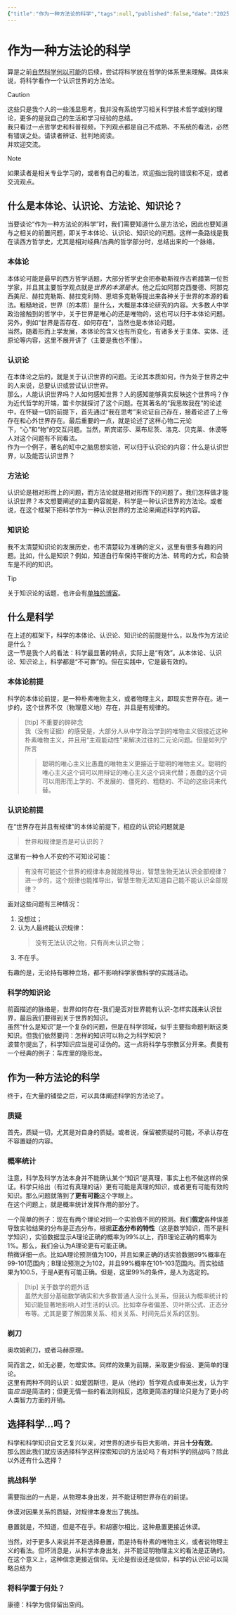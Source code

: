 ```yaml
---
{"title":"作为一种方法论的科学","tags":null,"published":false,"date":"2025-04-24","excerpt":"谈谈对科学这一概念的看法。","dg-publish":true,"permalink":"/hexo/essays/science2/","dgPassFrontmatter":true,"noteIcon":"","created":"2025-04-10T15:07:04.990+08:00"}
---
```



# 作为一种方法论的科学

算是之前[自然科学何以可能](/hexo/essays/science)的后续，尝试将科学放在哲学的体系里来理解。具体来说，将科学看作一个认识世界的方法论。

> [!caution]
> 这些只是我个人的一些浅显思考，我并没有系统学习相关科学技术哲学或别的理论，更多的是我自己的生活和学习经验的总结。  
> 我只看过一点哲学史和科普视频，下列观点都是自己不成熟、不系统的看法，必然有错误之处。请读者辨证、批判地阅读。  
> 并欢迎交流。

> [!note]
> 如果读者是相关专业学习的，或者有自己的看法，欢迎指出我的错误和不足，或者交流观点。

## 什么是本体论、认识论、方法论、知识论？

当要谈论“作为一种方法论的科学”时，我们需要知道什么是方法论，因此也要知道与之相关的前置问题，即关于本体论、认识论、知识论的问题。这样一条路线是我在读西方哲学史，尤其是相对经典/古典的哲学部分时，总结出来的一个脉络。

### 本体论

本体论可能是最早的西方哲学话题，大部分哲学史会把泰勒斯视作古希腊第一位哲学家，并且其主要哲学观点就是*世界的本源是水*。他之后如阿那克西曼德、阿那克西美尼、赫拉克勒斯、赫拉克利特、恩培多克勒等提出来各种关于世界的本源的看法。粗糙地说，世界（的本质）是什么，大概是本体论研究的内容。大多数人中学政治接触到的哲学中，关于世界是唯心的还是唯物的，这也可以归于本体论问题。另外，例如“世界是否存在、如何存在”，当然也是本体论问题。  
当然，随着形而上学发展，本体论的含义也有所变化，有诸多关于主体、实体、还原论等内容，这里不展开讲了（主要是我也不懂）。

### 认识论

在本体论之后的，就是关于认识世界的问题。无论其本质如何，作为处于世界之中的人来说，总要认识或尝试认识世界。  
那么，人能认识世界吗？人如何感知世界？人的感知能够真实反映这个世界吗？作为近代哲学的开端，笛卡尔就探讨了这个问题。在其著名的“我思故我在”的论述中，在怀疑一切的前提下，首先通过“我在思考”来论证自己存在，接着论述了上帝存在和心外世界存在。最后重要的一点，就是论述了这样心物二元论下，“心”和“物”的交互问题。当然，斯宾诺莎、莱布尼茨、洛克、贝克莱、休谟等人对这个问题有不同看法。  
作为一个例子，著名的缸中之脑思想实验，可以归于认识论的内容：什么是认识世界，以及能否认识世界？

### 方法论

认识论是相对形而上的问题，而方法论就是相对形而下的问题了。我们怎样做才能认识世界？本文想要阐述的主要内容就是，科学是一种认识世界的方法论。或者说，在这个框架下把科学作为一种认识世界的方法论来阐述科学的内容。

### 知识论

我不太清楚知识论的发展历史，也不清楚较为准确的定义，这里有很多有趣的问题。比如，什么是知识？例如，知道自行车保持平衡的方法、转弯的方式，和会骑车是不同的知识。

> [!tip]  
> 关于知识论的话题，也许会有[单独的博客](/hexo/essays/knowledge)。

## 什么是科学

在上述的框架下，科学的本体论、认识论、知识论的前提是什么，以及作为方法论是什么？  
这一节是我个人的看法：科学最显著的特点，实际上是“有效”。从本体论、认识论、知识论上，科学都是“不可靠”的。但在实践中，它是最有效的。

### 本体论前提

科学的本体论前提，是一种朴素唯物主义，或者物理主义，即现实世界存在。进一步的，这个世界不仅（物理意义地）存在，并且是有规律的。

> [!tip] 不重要的碎碎念  
> 我（没有证据）的感受是，大部分人从中学政治学到的唯物主义很接近这种朴素唯物主义，并且用“主观能动性”来解决过往的二元论问题。但是如列宁所言
>
> > 聪明的唯心主义比愚蠢的唯物主义更接近于聪明的唯物主义。聪明的唯心主义这个词可以用辩证的唯心主义这个词来代替；愚蠢的这个词可以用形而上学的、不发展的、僵死的、粗糙的、不动的这些词来代替。

### 认识论前提

在“世界存在并且有规律”的本体论前提下，相应的认识论问题就是

> 世界和规律是否是可认识的？

这里有一种令人不安的不可知论可能：

> 有没有可能这个世界的规律本身就能推导出，智慧生物无法认识全部规律？  
> 进一步的，这个规律也能推导出，智慧生物无法知道自己能不能认识全部规律？

面对这些问题有三种情况：

1. 没想过；
2. 认为人最终能认识规律：
    > 没有无法认识之物，只有尚未认识之物；
3. 不在乎。

有趣的是，无论持有哪种立场，都不影响科学家做科学的实践活动。

### 科学的知识论

前面描述的脉络是，世界如何存在-我们是否对世界能有认识-怎样实践来认识世界，最后我们要得到关于世界的知识。  
虽然“什么是知识”是一个复杂的问题，但是在科学领域，似乎主要指命题判断这类知识。但我们依然要问：怎样的知识可以称之为科学知识？  
波普尔提出了，科学知识应当是可证伪的。这一点将科学与宗教区分开来。费曼有一个经典的例子：车库里的隐形龙。

## 作为一种方法论的科学

终于，在大量的铺垫之后，可以具体阐述科学的方法论了。

### 质疑

首先，质疑一切，尤其是对自身的质疑。或者说，保留被质疑的可能，不承认存在不容置疑的内容。

### 概率统计

注意，科学及科学方法本身并不能确认某个“知识”是真理，事实上也不做这样的保证。科学只给出（有过有真理的话）更有可能是真理的知识，或者更有可能有效的知识。那么问题就落到了**更有可能**这个字眼上。  
在这个问题上，就是概率统计发挥作用的部分了。

一个简单的例子：现在有两个理论对同一个实验做不同的预测。我们**假定**各种误差导致实验结果的分布是正态分布，根据**正态分布的特性**（这是数学知识，而不是科学知识），实验数据显示A理论正确的概率为99%以上，而B理论正确的概率为1%。那么，我们会认为A理论更有可能正确。  
稍微详细一点。比如A理论预测值为100，并且如果正确的话实验数据99%概率在99-101范围内；B理论预测之为102，并且99%概率在101-103范围内。而实验结果为100.5，于是A更有可能正确。但是，这里99%的条件，是人为选定的。

> [!tip] 关于数学的题外话  
> 虽然大部分基础数学确实和大多数普通人没什么关系，但我认为概率统计的知识能显著地影响人对生活的认识。比如幸存者偏差、贝叶斯公式、正态分布等。尤其是要了解因果关系、相关关系、时间先后关系的区别。

### 剃刀

奥坎姆剃刀，或者马赫原理。

简而言之，如无必要，勿增实体。同样的效果为前期，采取更少假设、更简单的理论。  
这里有两种不同的认识：如爱因斯坦，是从（他的）哲学观点或审美出发，认为宇宙*应当*是简洁的；但更无情一些的看法则相反，选取更简洁的理论只是为了更小的人类智力方面的开销。


## 选择科学...吗？

科学和科学知识自文艺复兴以来，对世界的进步有巨大影响，并且**十分有效**。  
那么因此我们就应该选择科学这样探索知识的方法论吗？有对科学的挑战吗？除此以外还有什么选择？

### 挑战科学

需要指出的一点是，从物理本身出发，并不能证明世界存在的前提。

休谟对因果关系的质疑，对规律本身发出了挑战。

悬置就是，不知道，但是不在乎。和胡塞尔相比，这种悬置更接近休谟。

当然，对于更多人来说并不是选择悬置，而是持有朴素的唯物主义，或者说物理主义的看法。但坏消息是，从科学本身出发，并不能证明物理主义的看法是正确的。在这个意义上，这种信念更接近信仰。无论是假设还是信仰，科学的认识论可以简略总结为

### 将科学置于何处？

康德：科学为信仰留出空间。
